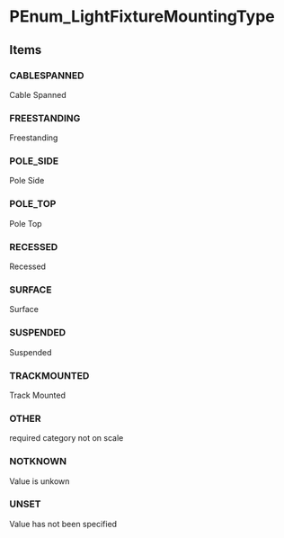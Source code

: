 # PEnum_LightFixtureMountingType

## Items

### CABLESPANNED
Cable Spanned

### FREESTANDING
Freestanding

### POLE_SIDE
Pole Side

### POLE_TOP
Pole Top

### RECESSED
Recessed

### SURFACE
Surface

### SUSPENDED
Suspended

### TRACKMOUNTED
Track Mounted

### OTHER
required category not on scale

### NOTKNOWN
Value is unkown

### UNSET
Value has not been specified
